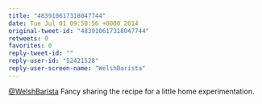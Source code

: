 ```yaml
---
title: "483910617318047744"
date: Tue Jul 01 09:50:56 +0000 2014
original-tweet-id: "483910617318047744"
retweets: 0
favorites: 0
reply-tweet-id: ""
reply-user-id: "52421528"
reply-user-screen-name: "WelshBarista"
---
```

<a href="https://twitter.com/WelshBarista">@WelshBarista</a> Fancy sharing the recipe for a little home experimentation.
